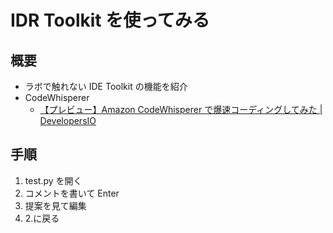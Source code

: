 # IDR Toolkit を使ってみる

## 概要

- ラボで触れない IDE Toolkit の機能を紹介
- CodeWhisperer
  - [【プレビュー】Amazon CodeWhisperer で爆速コーディングしてみた | DevelopersIO](https://dev.classmethod.jp/articles/amazon-codewhisperer/)

## 手順

1. test.py を開く
2. コメントを書いて Enter
3. 提案を見て編集
4. 2.に戻る
